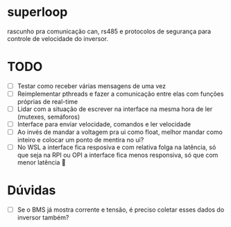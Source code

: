 # superloop

rascunho pra comunicação can, rs485 e protocolos de segurança para controle de velocidade do inversor.

# TODO
- [ ] Testar como receber várias mensagens de uma vez 
- [ ] Reimplementar pthreads e fazer a comunicação entre elas com funções próprias de real-time
- [ ] Lidar com a situação de escrever na interface na mesma hora de ler (mutexes, semáforos)
- [ ] Interface para enviar velocidade, comandos e ler velocidade
- [ ] Ao invés de mandar a voltagem pra ui como float, melhor mandar como inteiro e colocar um ponto de mentira no ui?
 - [ ] No WSL a interface fica resposiva e com relativa folga na latência, só que seja na RPI ou OPI a interface fica menos responsiva, só que com menor latência 🤔

 # Dúvidas
 - [ ] Se o BMS já mostra corrente e tensão, é preciso coletar esses dados do inversor também?